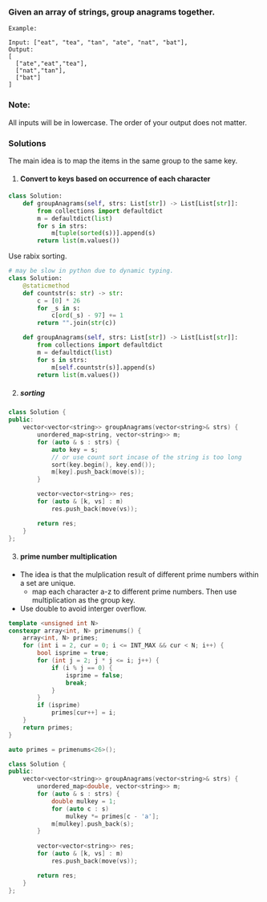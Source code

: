 ### Given an array of strings, group anagrams together.

```
Example:

Input: ["eat", "tea", "tan", "ate", "nat", "bat"],
Output:
[
  ["ate","eat","tea"],
  ["nat","tan"],
  ["bat"]
]
```

### Note:

All inputs will be in lowercase.
The order of your output does not matter.

### Solutions

The main idea is to map the items in the same group to the same key.

1. #### Convert to keys based on occurrence of each character

```python
class Solution:
    def groupAnagrams(self, strs: List[str]) -> List[List[str]]:
        from collections import defaultdict
        m = defaultdict(list)
        for s in strs:
            m[tuple(sorted(s))].append(s)
        return list(m.values())
```

Use rabix sorting.

```python
# may be slow in python due to dynamic typing.
class Solution:
    @staticmethod
    def countstr(s: str) -> str:
        c = [0] * 26
        for _s in s:
            c[ord(_s) - 97] += 1
        return "".join(str(c))

    def groupAnagrams(self, strs: List[str]) -> List[List[str]]:
        from collections import defaultdict
        m = defaultdict(list)
        for s in strs:
            m[self.countstr(s)].append(s)
        return list(m.values())
```


2. ##### sorting

```c++
class Solution {
public:
    vector<vector<string>> groupAnagrams(vector<string>& strs) {
        unordered_map<string, vector<string>> m;
        for (auto & s : strs) {
            auto key = s;
            // or use count sort incase of the string is too long
            sort(key.begin(), key.end());
            m[key].push_back(move(s));
        }

        vector<vector<string>> res;
        for (auto & [k, vs] : m)
            res.push_back(move(vs));

        return res;
    }
};
```

3. #### prime number multiplication

- The idea is that the mulplication result of different prime numbers within a set are unique.
    - map each character a-z to different prime numbers. Then use multiplication as the group key.
- Use double to avoid interger overflow.

```c++
template <unsigned int N>
constexpr array<int, N> primenums() {
    array<int, N> primes;
    for (int i = 2, cur = 0; i <= INT_MAX && cur < N; i++) {
        bool isprime = true;
        for (int j = 2; j * j <= i; j++) {
            if (i % j == 0) {
                isprime = false;
                break;
            }
        }
        if (isprime)
            primes[cur++] = i;
    }
    return primes;
}

auto primes = primenums<26>();

class Solution {
public:
    vector<vector<string>> groupAnagrams(vector<string>& strs) {
        unordered_map<double, vector<string>> m;
        for (auto & s : strs) {
            double mulkey = 1;
            for (auto c : s)
                mulkey *= primes[c - 'a'];
            m[mulkey].push_back(s);
        }
        
        vector<vector<string>> res;
        for (auto & [k, vs] : m)
            res.push_back(move(vs));

        return res;
    }
};
```